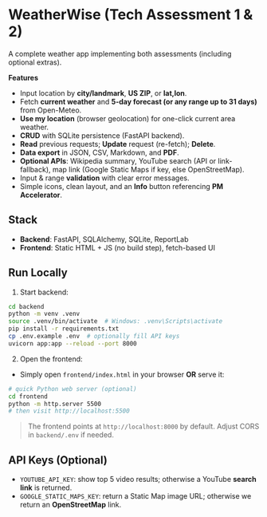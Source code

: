 # WeatherWise (Tech Assessment 1 & 2)

A complete weather app implementing both assessments (including optional extras).

**Features**
- Input location by **city/landmark**, **US ZIP**, or **lat,lon**.
- Fetch **current weather** and **5-day forecast (or any range up to 31 days)** from Open-Meteo.
- **Use my location** (browser geolocation) for one-click current area weather.
- **CRUD** with SQLite persistence (FastAPI backend).
- **Read** previous requests; **Update** request (re-fetch); **Delete**.
- **Data export** in JSON, CSV, Markdown, and **PDF**.
- **Optional APIs**: Wikipedia summary, YouTube search (API or link-fallback), map link (Google Static Maps if key, else OpenStreetMap).
- Input & range **validation** with clear error messages.
- Simple icons, clean layout, and an **Info** button referencing **PM Accelerator**.

## Stack
- **Backend**: FastAPI, SQLAlchemy, SQLite, ReportLab
- **Frontend**: Static HTML + JS (no build step), fetch-based UI

## Run Locally

1) Start backend:
```bash
cd backend
python -m venv .venv
source .venv/bin/activate  # Windows: .venv\Scripts\activate
pip install -r requirements.txt
cp .env.example .env  # optionally fill API keys
uvicorn app:app --reload --port 8000
```

2) Open the frontend:
- Simply open `frontend/index.html` in your browser **OR** serve it:
```bash
# quick Python web server (optional)
cd frontend
python -m http.server 5500
# then visit http://localhost:5500
```

> The frontend points at `http://localhost:8000` by default. Adjust CORS in `backend/.env` if needed.

## API Keys (Optional)
- `YOUTUBE_API_KEY`: show top 5 video results; otherwise a YouTube **search link** is returned.
- `GOOGLE_STATIC_MAPS_KEY`: return a Static Map image URL; otherwise we return an **OpenStreetMap** link.



